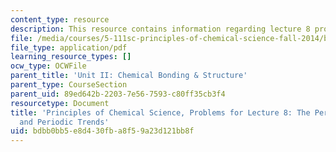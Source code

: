 ```yaml
---
content_type: resource
description: This resource contains information regarding lecture 8 problem.
file: /media/courses/5-111sc-principles-of-chemical-science-fall-2014/bdbb0bb5e8d430fba8f59a23d121bb8f_MIT5_111F14_Lec08Prob.pdf
file_type: application/pdf
learning_resource_types: []
ocw_type: OCWFile
parent_title: 'Unit II: Chemical Bonding & Structure'
parent_type: CourseSection
parent_uid: 89ed642b-2203-7e56-7593-c80ff35cb3f4
resourcetype: Document
title: 'Principles of Chemical Science, Problems for Lecture 8: The Periodic Table
  and Periodic Trends'
uid: bdbb0bb5-e8d4-30fb-a8f5-9a23d121bb8f
---
```

